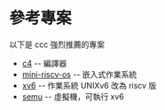 # 參考專案

以下是 ccc 強烈推薦的專案

* [c4](compiler/c4) -- 編譯器
* [mini-riscv-os](riscv/mini-riscv-os) -- 嵌入式作業系統
* [xv6](riscv/xv6) -- 作業系統 UNIXv6 改為 riscv 版
* [semu](riscv/semu) -- 虛擬機，可執行 xv6

